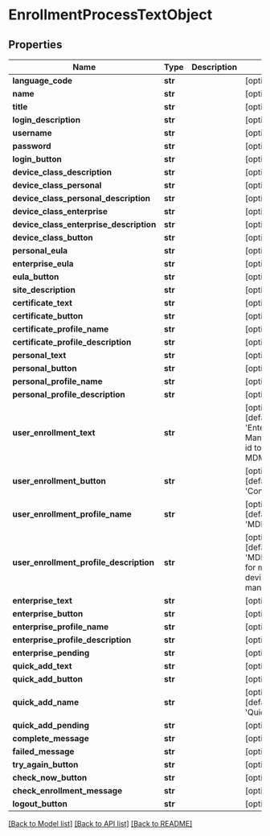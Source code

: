 # EnrollmentProcessTextObject

## Properties
Name | Type | Description | Notes
------------ | ------------- | ------------- | -------------
**language_code** | **str** |  | [optional] 
**name** | **str** |  | [optional] 
**title** | **str** |  | [optional] 
**login_description** | **str** |  | [optional] 
**username** | **str** |  | [optional] 
**password** | **str** |  | [optional] 
**login_button** | **str** |  | [optional] 
**device_class_description** | **str** |  | [optional] 
**device_class_personal** | **str** |  | [optional] 
**device_class_personal_description** | **str** |  | [optional] 
**device_class_enterprise** | **str** |  | [optional] 
**device_class_enterprise_description** | **str** |  | [optional] 
**device_class_button** | **str** |  | [optional] 
**personal_eula** | **str** |  | [optional] 
**enterprise_eula** | **str** |  | [optional] 
**eula_button** | **str** |  | [optional] 
**site_description** | **str** |  | [optional] 
**certificate_text** | **str** |  | [optional] 
**certificate_button** | **str** |  | [optional] 
**certificate_profile_name** | **str** |  | [optional] 
**certificate_profile_description** | **str** |  | [optional] 
**personal_text** | **str** |  | [optional] 
**personal_button** | **str** |  | [optional] 
**personal_profile_name** | **str** |  | [optional] 
**personal_profile_description** | **str** |  | [optional] 
**user_enrollment_text** | **str** |  | [optional] [default to 'Enter your Managed Apple id to install the MDM Profile.']
**user_enrollment_button** | **str** |  | [optional] [default to 'Continue']
**user_enrollment_profile_name** | **str** |  | [optional] [default to 'MDM Profile']
**user_enrollment_profile_description** | **str** |  | [optional] [default to 'MDM Profile for mobile device management']
**enterprise_text** | **str** |  | [optional] 
**enterprise_button** | **str** |  | [optional] 
**enterprise_profile_name** | **str** |  | [optional] 
**enterprise_profile_description** | **str** |  | [optional] 
**enterprise_pending** | **str** |  | [optional] 
**quick_add_text** | **str** |  | [optional] 
**quick_add_button** | **str** |  | [optional] 
**quick_add_name** | **str** |  | [optional] [default to 'QuickAdd.pkg']
**quick_add_pending** | **str** |  | [optional] 
**complete_message** | **str** |  | [optional] 
**failed_message** | **str** |  | [optional] 
**try_again_button** | **str** |  | [optional] 
**check_now_button** | **str** |  | [optional] 
**check_enrollment_message** | **str** |  | [optional] 
**logout_button** | **str** |  | [optional] 

[[Back to Model list]](../README.md#documentation-for-models) [[Back to API list]](../README.md#documentation-for-api-endpoints) [[Back to README]](../README.md)


